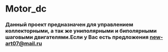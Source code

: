 # Motor_dc
### Данный проект предназначен для управлением  коллекторными, а так же униполярными и биполярными шаговыми двигателями.Если у Вас есть предложения new-art07@mail.ru
